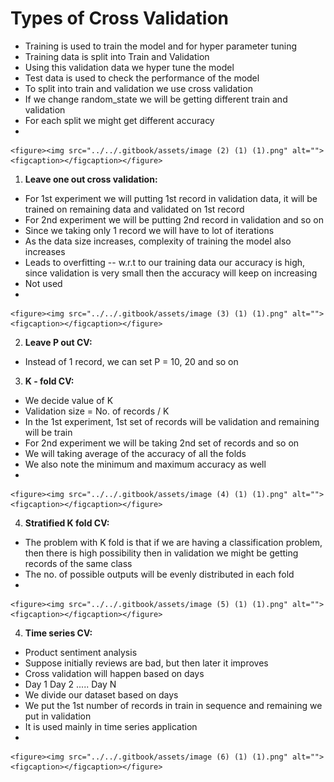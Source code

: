 # Types of Cross Validation

* Training is used to train the model and for hyper parameter tuning
* Training data is split into Train and Validation
* Using this validation data we hyper tune the model
* Test data is used to check the performance of the model
* To split into train and validation we use cross validation
* If we change random\_state we will be getting different train and validation
* For each split we might get different accuracy
*

    <figure><img src="../../.gitbook/assets/image (2) (1) (1).png" alt=""><figcaption></figcaption></figure>



1. **Leave one out cross validation:**

* For 1st experiment we will putting 1st record in validation data, it will be trained on remaining data and validated on 1st record
* For 2nd experiment we will be putting 2nd record in validation and so on
* Since we taking only 1 record we will have to lot of iterations
* As the data size increases, complexity of training the model also increases
* Leads to overfitting -- w.r.t to our training data our accuracy is high, since validation is very small then the accuracy will keep on increasing
* Not used
*

    <figure><img src="../../.gitbook/assets/image (3) (1) (1).png" alt=""><figcaption></figcaption></figure>

2. **Leave P out CV:**

* Instead of 1 record, we can set P = 10, 20 and so on

3. **K - fold CV:**

* &#x20;We decide value of K
* Validation size = No. of records / K
* In the 1st experiment, 1st set of records will be validation and remaining will be train
* For 2nd experiment we will be taking 2nd set of records and so on
* We will taking average of the accuracy of all the folds
* We also note the minimum and maximum accuracy as well
*

    <figure><img src="../../.gitbook/assets/image (4) (1) (1).png" alt=""><figcaption></figcaption></figure>

4. **Stratified K fold CV:**

* The problem with K fold is that if we are having a classification problem, then there is high possibility then in validation we might be getting records of the same class
* The no. of possible outputs will be evenly distributed in each fold
*

    <figure><img src="../../.gitbook/assets/image (5) (1) (1).png" alt=""><figcaption></figcaption></figure>

4. **Time series CV:**

* Product sentiment analysis
* Suppose initially reviews are bad, but then later it improves
* Cross validation will happen based on days
* Day 1 Day 2 ..... Day N
* We divide our dataset based on days
* We put the 1st number of records in train in sequence and remaining we put in validation
* It is used mainly in time series application
*

    <figure><img src="../../.gitbook/assets/image (6) (1) (1).png" alt=""><figcaption></figcaption></figure>
